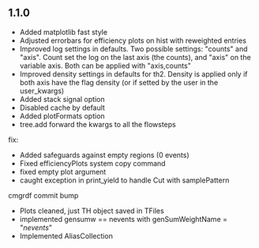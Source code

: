 ## 1.1.0
- Added matplotlib fast style
- Adjusted errorbars for efficiency plots on hist with reweighted entries
- Improved log settings in defaults. Two possible settings: "counts" and "axis". Count set the log on the last axis (the counts), and "axis" on the variable axis. Both can be applied with "axis,counts"
- Improved density settings in defaults for th2. Density is applied only if both axis have the flag density (or if setted by the user in the user_kwargs)
- Added stack signal option
- Disabled cache by default
- Added plotFormats option
- tree.add forward the kwargs to all the flowsteps

fix:
- Added safeguards against empty regions (0 events)
- Fixed efficiencyPlots system copy command
- fixed empty plot argument
- caught exception in print_yield to handle Cut with samplePattern

cmgrdf commit bump
- Plots cleaned, just TH object saved in TFiles
- implemented gensumw == nevents with genSumWeightName = "_nevents_"
- Implemented AliasCollection
